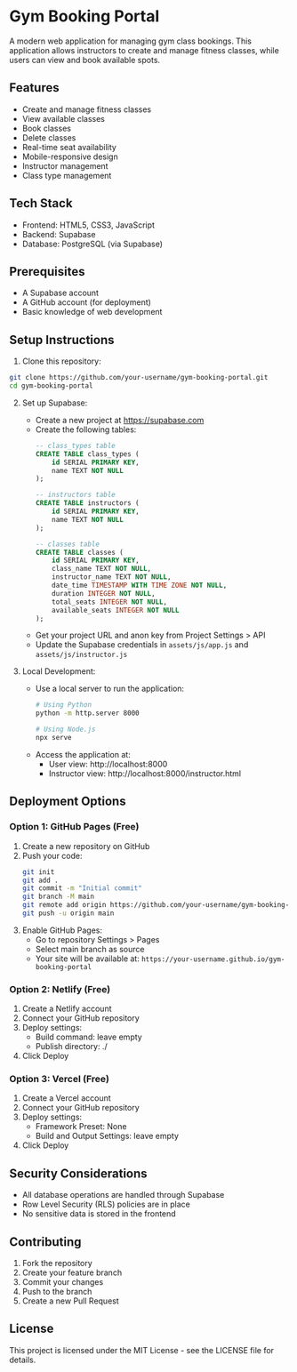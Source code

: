 # Gym Booking Portal

A modern web application for managing gym class bookings. This application allows instructors to create and manage fitness classes, while users can view and book available spots.

## Features
- Create and manage fitness classes
- View available classes
- Book classes
- Delete classes
- Real-time seat availability
- Mobile-responsive design
- Instructor management
- Class type management

## Tech Stack
- Frontend: HTML5, CSS3, JavaScript
- Backend: Supabase
- Database: PostgreSQL (via Supabase)

## Prerequisites
- A Supabase account
- A GitHub account (for deployment)
- Basic knowledge of web development

## Setup Instructions

1. Clone this repository:
```bash
git clone https://github.com/your-username/gym-booking-portal.git
cd gym-booking-portal
```

2. Set up Supabase:
   - Create a new project at https://supabase.com
   - Create the following tables:
     ```sql
     -- class_types table
     CREATE TABLE class_types (
         id SERIAL PRIMARY KEY,
         name TEXT NOT NULL
     );

     -- instructors table
     CREATE TABLE instructors (
         id SERIAL PRIMARY KEY,
         name TEXT NOT NULL
     );

     -- classes table
     CREATE TABLE classes (
         id SERIAL PRIMARY KEY,
         class_name TEXT NOT NULL,
         instructor_name TEXT NOT NULL,
         date_time TIMESTAMP WITH TIME ZONE NOT NULL,
         duration INTEGER NOT NULL,
         total_seats INTEGER NOT NULL,
         available_seats INTEGER NOT NULL
     );
     ```
   - Get your project URL and anon key from Project Settings > API
   - Update the Supabase credentials in `assets/js/app.js` and `assets/js/instructor.js`

3. Local Development:
   - Use a local server to run the application:
     ```bash
     # Using Python
     python -m http.server 8000
     
     # Using Node.js
     npx serve
     ```
   - Access the application at:
     - User view: http://localhost:8000
     - Instructor view: http://localhost:8000/instructor.html

## Deployment Options

### Option 1: GitHub Pages (Free)
1. Create a new repository on GitHub
2. Push your code:
   ```bash
   git init
   git add .
   git commit -m "Initial commit"
   git branch -M main
   git remote add origin https://github.com/your-username/gym-booking-portal.git
   git push -u origin main
   ```
3. Enable GitHub Pages:
   - Go to repository Settings > Pages
   - Select main branch as source
   - Your site will be available at: `https://your-username.github.io/gym-booking-portal`

### Option 2: Netlify (Free)
1. Create a Netlify account
2. Connect your GitHub repository
3. Deploy settings:
   - Build command: leave empty
   - Publish directory: ./
4. Click Deploy

### Option 3: Vercel (Free)
1. Create a Vercel account
2. Connect your GitHub repository
3. Deploy settings:
   - Framework Preset: None
   - Build and Output Settings: leave empty
4. Click Deploy

## Security Considerations
- All database operations are handled through Supabase
- Row Level Security (RLS) policies are in place
- No sensitive data is stored in the frontend

## Contributing
1. Fork the repository
2. Create your feature branch
3. Commit your changes
4. Push to the branch
5. Create a new Pull Request

## License
This project is licensed under the MIT License - see the LICENSE file for details. 